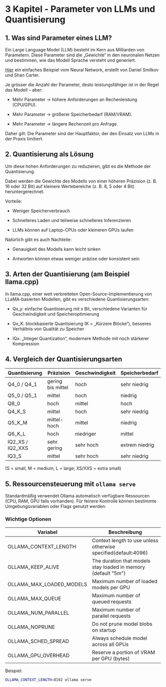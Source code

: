 # 3 Kapitel - Parameter von LLMs und Quantisierung


## 1. Was sind Parameter eines LLM?

Ein Large Language Model (LLM) besteht im Kern aus Milliarden von Parametern.
Diese Parameter sind die „Gewichte“ in den neuronalen Netzen und bestimmen, wie das Modell Sprache versteht und generiert.

[Hier](https://playground.tensorflow.org/#activation=tanh&batchSize=10&dataset=circle&regDataset=reg-plane&learningRate=0.03&regularizationRate=0&noise=0&networkShape=4,2&seed=0.32680&showTestData=false&discretize=false&percTrainData=50&x=true&y=true&xTimesY=false&xSquared=false&ySquared=false&cosX=false&sinX=false&cosY=false&sinY=false&collectStats=false&problem=classification&initZero=false&hideText=false) ein einfaches Beispiel vom Neural Network, erstellt von Daniel Smilkov und Shan Carter.


Je grösser die Anzahl der Parameter, desto leistungsfähiger ist in der Regel das Modell – aber:

- Mehr Parameter → höhere Anforderungen an Rechenleistung (CPU/GPU).

- Mehr Parameter → größerer Speicherbedarf (RAM/VRAM).

- Mehr Parameter → längere Rechenzeit pro Anfrage.

Daher gilt: Die Parameter sind der Hauptfaktor, der den Einsatz von LLMs in der Praxis limitiert.


## 2. Quantisierung als Lösung

Um diese hohen Anforderungen zu reduzieren, gibt es die Methode der Quantisierung.

Dabei werden die Gewichte des Modells von einer höheren Präzision (z. B. 16 oder 32 Bit) auf kleinere Wertebereiche (z. B. 8, 5 oder 4 Bit) heruntergerechnet.

Vorteile:

- Weniger Speicherverbrauch

- Schnelleres Laden und teilweise schnelleres Inferenzieren

- LLMs können auf Laptop-CPUs oder kleineren GPUs laufen

Natürlich gibt es auch Nachteile:

- Genauigkeit des Modells kann leicht sinken

- Antworten können etwas weniger präzise oder konsistent sein


## 3. Arten der Quantisierung (am Beispiel llama.cpp)

In llama.cpp, einer weit verbreiteten Open-Source-Implementierung von LLaMA-basierten Modellen, gibt es verschiedene Quantisierungsarten:

- Qx_y: einfache Quantisierung mit x Bit, verschiedene Varianten für Geschwindigkeit und Speicheroptimierung

- Qx_K: blockbasierte Quantisierung (K = „Kürzere Blöcke“), besseres Verhältnis von Qualität zu Speicher

- IQx: „Integer Quantization“, modernere Methode mit noch stärkerer Kompression

## 4. Vergleich der Quantisierungsarten


| Quantisierung | Präzision	| Geschwindigkeit |	Speicherbedarf |
|---------------|-----------|-----------------|----------------|
| Q4_0 / Q4_1 |	gering bis mittel |hoch | sehr niedrig |
| Q5_0 / Q5_1 | mittel | hoch | niedrig |
| Q8_0 | hoch | mittel | hoch |
| Q4_K_S | mittel | hoch | sehr niedrig |
| Q5_K_M | mittel-hoch | mittel | niedrig |
| Q6_K_L | hoch | niedriger	| mittel |
| IQ2_XS / IQ2_XXS | sehr gering | sehr hoch | extrem niedrig |
| IQ3_S | mittel | sehr hoch | sehr niedrig |

(S = small, M = medium, L = large; XS/XXS = extra small)


## 5. Ressourcensteuerung mit `ollama serve`

Standardmäßig verwendet Ollama automatisch verfügbare Ressourcen (CPU, RAM, GPU falls vorhanden).
Für feinere Kontrolle können bestimmte Umgebungsvariablen oder Flags genutzt werden:

### Wichtige Optionen

| Variabel | Beschreibung |
|----------|--------------|
| OLLAMA_CONTEXT_LENGTH | Context length to use unless otherwise specified(default:4096) |
| OLLAMA_KEEP_ALIVE | The duration that models stay loaded in memory (default "5m") |
| OLLAMA_MAX_LOADED_MODELS | Maximum number of loaded models per GPU |
| OLLAMA_MAX_QUEUE | Maximum number of queued requests |
| OLLAMA_NUM_PARALLEL | Maximum number of parallel requests |
| OLLAMA_NOPRUNE | Do not prune model blobs on startup |
| OLLAMA_SCHED_SPREAD | Always schedule model across all GPUs |
| OLLAMA_GPU_OVERHEAD |Reserve a portion of VRAM per GPU (bytes) |

Beispiel:
```bash
OLLAMA_CONTEXT_LENGTH=8192 ollama serve
```
